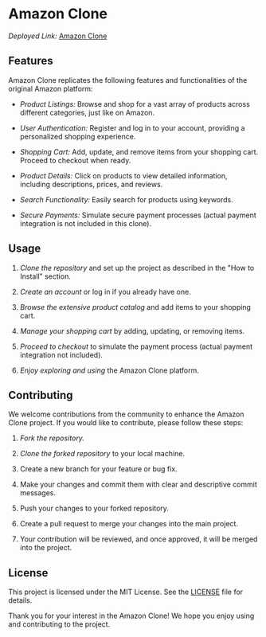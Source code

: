 # Amazon Clone

*Deployed Link:* [Amazon Clone](http://localhost:3000)

## Features

Amazon Clone replicates the following features and functionalities of the original Amazon platform:

- *Product Listings:* Browse and shop for a vast array of products across different categories, just like on Amazon.

- *User Authentication:* Register and log in to your account, providing a personalized shopping experience.

- *Shopping Cart:* Add, update, and remove items from your shopping cart. Proceed to checkout when ready.

- *Product Details:* Click on products to view detailed information, including descriptions, prices, and reviews.

- *Search Functionality:* Easily search for products using keywords.

- *Secure Payments:* Simulate secure payment processes (actual payment integration is not included in this clone).

## Usage

1. *Clone the repository* and set up the project as described in the "How to Install" section.

2. *Create an account* or log in if you already have one.

3. *Browse the extensive product catalog* and add items to your shopping cart.

4. *Manage your shopping cart* by adding, updating, or removing items.

5. *Proceed to checkout* to simulate the payment process (actual payment integration not included).

6. *Enjoy exploring and using* the Amazon Clone platform.

## Contributing

We welcome contributions from the community to enhance the Amazon Clone project. If you would like to contribute, please follow these steps:

1. *Fork the repository.*

2. *Clone the forked repository* to your local machine.

3. Create a new branch for your feature or bug fix.

4. Make your changes and commit them with clear and descriptive commit messages.

5. Push your changes to your forked repository.

6. Create a pull request to merge your changes into the main project.

7. Your contribution will be reviewed, and once approved, it will be merged into the project.

## License

This project is licensed under the MIT License. See the [LICENSE](LICENSE) file for details.



Thank you for your interest in the Amazon Clone! We hope you enjoy using and contributing to the project.
